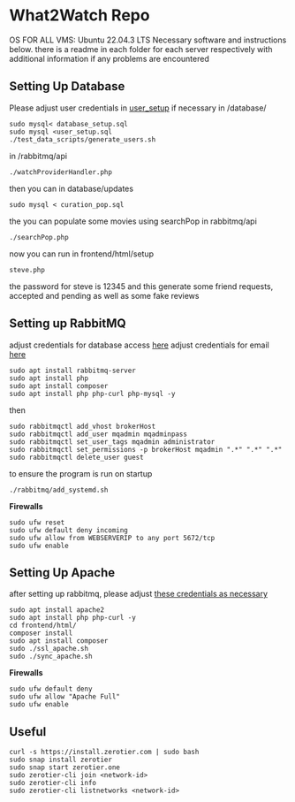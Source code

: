 # What2Watch Repo
OS FOR ALL VMS: Ubuntu 22.04.3 LTS
Necessary software and instructions below.
there is a readme in each folder for each server respectively with additional information if any problems are encountered

## Setting Up Database
Please adjust user credentials in [user_setup](database/user_setup.sql) if necessary
in /database/
```
sudo mysql< database_setup.sql
sudo mysql <user_setup.sql
./test_data_scripts/generate_users.sh
```
in /rabbitmq/api
```
./watchProviderHandler.php
```
then you can in database/updates
```
sudo mysql < curation_pop.sql
```
the you can populate some movies using searchPop in rabbitmq/api
```
./searchPop.php
```
now you can run in frontend/html/setup
```
steve.php
```
the password for steve is 12345 and this generate some friend requests, accepted and pending as well as some fake reviews


## Setting up RabbitMQ
adjust credentials for database access [here](rabbitmq/credentials.ini.example)
adjust credentials for email [here](rabbitmq/email_credentials.ini.example)
```
sudo apt install rabbitmq-server
sudo apt install php
sudo apt install composer
sudo apt install php php-curl php-mysql -y
```
then
```
sudo rabbitmqctl add_vhost brokerHost
sudo rabbitmqctl add_user mqadmin mqadminpass
sudo rabbitmqctl set_user_tags mqadmin administrator
sudo rabbitmqctl set_permissions -p brokerHost mqadmin ".*" ".*" ".*"
sudo rabbitmqctl delete_user guest
```
to ensure the program is run on startup 
```
./rabbitmq/add_systemd.sh
```

**Firewalls**
```
sudo ufw reset
sudo ufw default deny incoming
sudo ufw allow from WEBSERVERIP to any port 5672/tcp
sudo ufw enable
```

## Setting Up Apache
after setting up rabbitmq, please adjust [these credentials as necessary](frontend/html/client/config.ini.example)
```
sudo apt install apache2
sudo apt install php php-curl -y
cd frontend/html/
composer install
sudo apt install composer
sudo ./ssl_apache.sh
sudo ./sync_apache.sh
```
**Firewalls**
```
sudo ufw default deny
sudo ufw allow "Apache Full"
sudo ufw enable
```

## Useful

```
curl -s https://install.zerotier.com | sudo bash 
sudo snap install zerotier
sudo snap start zerotier.one
sudo zerotier-cli join <network-id>
sudo zerotier-cli info
sudo zerotier-cli listnetworks <network-id>
```
